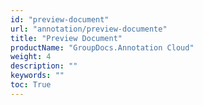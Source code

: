 ```yaml
---
id: "preview-document"
url: "annotation/preview-documente"
title: "Preview Document"
productName: "GroupDocs.Annotation Cloud"
weight: 4
description: ""
keywords: ""
toc: True
---
```

